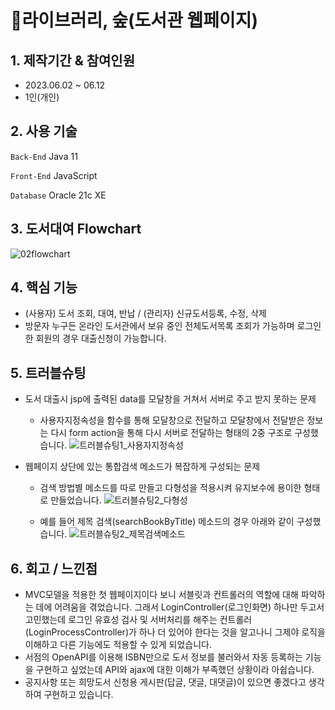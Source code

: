 # 📗라이브러리, 숲(도서관 웹페이지)
## 1. 제작기간 & 참여인원
- 2023.06.02 ~ 06.12
- 1인(개인)
  
## 2. 사용 기술
`Back-End` Java 11

`Front-End` JavaScript

`Database` Oracle 21c XE

## 3. 도서대여 Flowchart
![02flowchart](https://github.com/water4360/Soob-Lib/assets/121849929/19752627-950f-42a2-8747-0fb75a75e1c2)

## 4. 핵심 기능
- (사용자) 도서 조회, 대여, 반납 / (관리자) 신규도서등록, 수정, 삭제
- 방문자 누구든 온라인 도서관에서 보유 중인 전체도서목록 조회가 가능하며 로그인한 회원의 경우 대출신청이 가능합니다.

## 5. 트러블슈팅
- 도서 대출시 jsp에 출력된 data를 모달창을 거쳐서 서버로 주고 받지 못하는 문제
    - 사용자지정속성을 함수를 통해 모달창으로 전달하고 모달창에서 전달받은 정보는 다시 form action을 통해 다시 서버로 전달하는 형태의 2중 구조로 구성했습니다.
     ![트러블슈팅1_사용자지정속성](https://github.com/water4360/Soob-Lib/assets/121849929/a61ba4ee-f3ae-456a-88b8-f18d923ef691)

    
- 웹페이지 상단에 있는 통합검색 메소드가 복잡하게 구성되는 문제
    - 검색 방법별 메소드를 따로 만들고 다형성을 적용시켜 유지보수에 용이한 형태로 만들었습니다.
    ![트러블슈팅2_다형성](https://github.com/water4360/Soob-Lib/assets/121849929/2e13ce4b-c6c0-4383-8e7e-bd6558fe11e1)

    - 예를 들어 제목 검색(searchBookByTitle) 메소드의 경우 아래와 같이 구성했습니다.
    ![트러블슈팅2_제목검색메소드](https://github.com/water4360/Soob-Lib/assets/121849929/31fd484b-0866-426f-b136-176e53d3eb2a)

## 6. 회고 / 느낀점
- MVC모델을 적용한 첫 웹페이지이다 보니 서블릿과 컨트롤러의 역할에 대해 파악하는 데에 어려움을 겪었습니다. 그래서 LoginController(로그인화면) 하나만 두고서 고민했는데 로그인 유효성 검사 및 서버처리를 해주는 컨트롤러(LoginProcessController)가 하나 더 있어야 한다는 것을 알고나니 그제야 로직을 이해하고 다른 기능에도 적용할 수 있게 되었습니다.
- 서점의 OpenAPI를 이용해 ISBN만으로 도서 정보를 불러와서 자동 등록하는 기능을 구현하고 싶었는데 API와 ajax에 대한 이해가 부족했던 상황이라 아쉽습니다.
- 공지사항 또는 희망도서 신청용 게시판(답글, 댓글, 대댓글)이 있으면 좋겠다고 생각하여 구현하고 있습니다.
